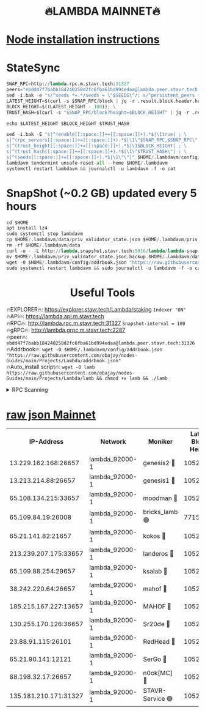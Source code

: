 <h1 align="center"> 🔥LAMBDA MAINNET🔥</h1>


[Node installation instructions](https://github.com/obajay/nodes-Guides/tree/main/Projects/Lambda)
=


# StateSync
```python
SNAP_RPC=http://lambda.rpc.m.stavr.tech:31327
peers="ebdd47f7babb184240258d2fc6fba61bd994edaa@lambda.peer.stavr.tech:31326" 
sed -i.bak -e "s/^seeds *=.*/seeds = \"$SEEDS\"/; s/^persistent_peers *=.*/persistent_peers = \"$PEERS\"/" $HOME/.lambdavm/config/config.toml
LATEST_HEIGHT=$(curl -s $SNAP_RPC/block | jq -r .result.block.header.height); \
BLOCK_HEIGHT=$((LATEST_HEIGHT - 100)); \
TRUST_HASH=$(curl -s "$SNAP_RPC/block?height=$BLOCK_HEIGHT" | jq -r .result.block_id.hash)

echo $LATEST_HEIGHT $BLOCK_HEIGHT $TRUST_HASH

sed -i.bak -E "s|^(enable[[:space:]]+=[[:space:]]+).*$|\1true| ; \
s|^(rpc_servers[[:space:]]+=[[:space:]]+).*$|\1\"$SNAP_RPC,$SNAP_RPC\"| ; \
s|^(trust_height[[:space:]]+=[[:space:]]+).*$|\1$BLOCK_HEIGHT| ; \
s|^(trust_hash[[:space:]]+=[[:space:]]+).*$|\1\"$TRUST_HASH\"| ; \
s|^(seeds[[:space:]]+=[[:space:]]+).*$|\1\"\"|" $HOME/.lambdavm/config/config.toml
lambdavm tendermint unsafe-reset-all --home $HOME/.lambdavm
systemctl restart lambdavm && journalctl -u lambdavm -f -o cat

```
# SnapShot (~0.2 GB) updated every 5 hours
```python
cd $HOME
apt install lz4
sudo systemctl stop lambdavm
cp $HOME/.lambdavm/data/priv_validator_state.json $HOME/.lambdavm/priv_validator_state.json.backup
rm -rf $HOME/.lambdavm/data
curl -o - -L http://lambda.snapshot.stavr.tech:5016/lambda/lambda-snap.tar.lz4 | lz4 -c -d - | tar -x -C $HOME/.lambdavm --strip-components 2
mv $HOME/.lambdavm/priv_validator_state.json.backup $HOME/.lambdavm/data/priv_validator_state.json
wget -O $HOME/.lambdavm/config/addrbook.json "https://raw.githubusercontent.com/obajay/nodes-Guides/main/Projects/Lambda/addrbook.json"
sudo systemctl restart lambdavm && sudo journalctl -u lambdavm -f -o cat
```
 <h1 align="center"> Useful Tools</h1>

🔥EXPLORER🔥:      https://explorer.stavr.tech/Lambda/staking	        `Indexer "ON"` \
🔥API🔥: 			 		 https://lambda.api.m.stavr.tech \
🔥RPC🔥:           http://lambda.rpc.m.stavr.tech:31327	              `Snapshot-interval = 100` \
🔥gRPC🔥:          http://lambda.grpc.m.stavr.tech:2287 \
🔥peer🔥:					 `ebdd47f7babb184240258d2fc6fba61bd994edaa@lambda.peer.stavr.tech:31326` \
🔥Addrbook🔥:    ```wget -O $HOME/.lambdavm/config/addrbook.json "https://raw.githubusercontent.com/obajay/nodes-Guides/main/Projects/Lambda/addrbook.json"``` \
🔥Auto_install script🔥: ```wget -O lamb https://raw.githubusercontent.com/obajay/nodes-Guides/main/Projects/Lambda/lamb && chmod +x lamb && ./lamb```


<details>
<summary>RPC Scanning</summary>

<h2 align="center"> We scan nodes in real time every 4 hours. And we provide the final result of RPC endpoints.
We cannot influence the operation of these nodes in any way. </h2>


```python
If Voting Power is higher than 0 --> then the Node is a validator of the network and may be subject to attack and be a potential threat to the chain.
```
```python
We marked such validators with a red symbol
```

</details>

[raw json Mainnet](https://rpc-check.lambm.stavr.tech/lambm/rpc-lambm-result.json)
=


<table><tr><th>IP-Address</th><th>Network</th><th>Moniker</th><th>Latest Block Height</th><th>Earliest Block Height</th><th>Catching Up</th><th>Tx Index</th><th>Voting Power</th><th>Scan Time</th></tr><tr><td>13.229.162.168:26657</td><td>lambda_92000-1</td><td>genesis2 🔴</td><td>10526441</td><td>1</td><td>False</td><td>on</td><td>16646650</td><td>2023-12-13T22:22:11.665267728UTC</td></tr><tr><td>13.213.214.88:26657</td><td>lambda_92000-1</td><td>genesis1 🔴</td><td>10526442</td><td>1</td><td>False</td><td>on</td><td>107835</td><td>2023-12-13T22:22:15.921187984UTC</td></tr><tr><td>65.108.134.215:33657</td><td>lambda_92000-1</td><td>moodman 🔴</td><td>10526443</td><td>632001</td><td>False</td><td>off</td><td>1070005</td><td>2023-12-13T22:22:21.081825398UTC</td></tr><tr><td>65.109.84.19:26008</td><td>lambda_92000-1</td><td>bricks_lamb 🟢</td><td>7715743</td><td>7581001</td><td>False</td><td>on</td><td>0</td><td>2023-12-13T22:22:27.637187529UTC</td></tr><tr><td>65.21.141.82:21657</td><td>lambda_92000-1</td><td>kokos 🔴</td><td>10526442</td><td>7716001</td><td>False</td><td>off</td><td>546765</td><td>2023-12-13T22:22:18.320623263UTC</td></tr><tr><td>213.239.207.175:33657</td><td>lambda_92000-1</td><td>landeros 🔴</td><td>10526439</td><td>8136001</td><td>False</td><td>off</td><td>936408</td><td>2023-12-13T22:22:05.901136233UTC</td></tr><tr><td>65.109.88.254:29657</td><td>lambda_92000-1</td><td>ksalab 🔴</td><td>10526443</td><td>8715001</td><td>False</td><td>on</td><td>502544</td><td>2023-12-13T22:22:21.742138664UTC</td></tr><tr><td>38.242.220.64:26657</td><td>lambda_92000-1</td><td>mahof 🔴</td><td>10526438</td><td>10131001</td><td>False</td><td>off</td><td>770350</td><td>2023-12-13T22:22:01.151333588UTC</td></tr><tr><td>185.215.167.227:13657</td><td>lambda_92000-1</td><td>MAHOF 🔴</td><td>10526442</td><td>10134001</td><td>False</td><td>on</td><td>2051510</td><td>2023-12-13T22:22:14.968034197UTC</td></tr><tr><td>130.255.170.126:36657</td><td>lambda_92000-1</td><td>Sr20de 🔴</td><td>10526440</td><td>10353001</td><td>False</td><td>off</td><td>671396</td><td>2023-12-13T22:22:06.332503463UTC</td></tr><tr><td>23.88.91.115:26101</td><td>lambda_92000-1</td><td>RedHead 🔴</td><td>10526440</td><td>10426440</td><td>False</td><td>off</td><td>553202</td><td>2023-12-13T22:22:06.583084246UTC</td></tr><tr><td>65.21.90.141:12121</td><td>lambda_92000-1</td><td>SerGo 🔴</td><td>10526443</td><td>10426443</td><td>False</td><td>off</td><td>10531627</td><td>2023-12-13T22:22:22.104370344UTC</td></tr><tr><td>88.198.32.17:26657</td><td>lambda_92000-1</td><td>n0ok[MC] 🔴</td><td>10526444</td><td>10426444</td><td>False</td><td>off</td><td>1578630</td><td>2023-12-13T22:22:27.204544032UTC</td></tr><tr><td>135.181.210.171:31327</td><td>lambda_92000-1</td><td>STAVR-Service 🟢</td><td>10526443</td><td>10525001</td><td>False</td><td>on</td><td>0</td><td>2023-12-13T22:22:20.720582302UTC</td></tr></table>
